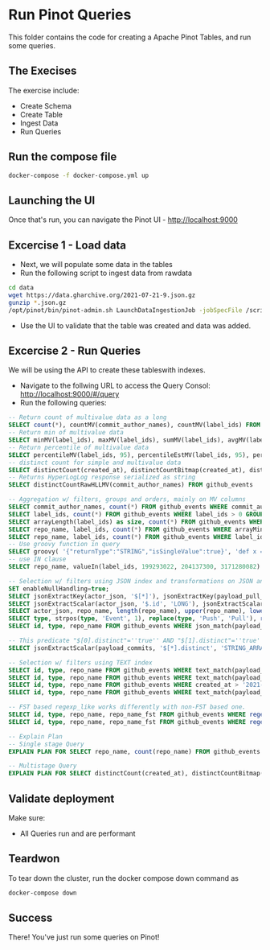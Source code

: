 # Run  Pinot Queries

This folder contains the code for creating a Apache Pinot Tables, and run some queries.

## The Execises

The exercise  include:

- Create Schema
- Create Table
- Ingest Data
- Run Queries

## Run the compose file

``` bash
docker-compose -f docker-compose.yml up
```

## Launching the UI

Once that's run, you can navigate the Pinot UI - [http://localhost:9000](http://localhost:9000)

## Excercise 1 - Load data

- Next, we will populate some data in the tables
- Run the following script to ingest data from rawdata

``` bash
cd data
wget https://data.gharchive.org/2021-07-21-9.json.gz
gunzip *.json.gz
/opt/pinot/bin/pinot-admin.sh LaunchDataIngestionJob -jobSpecFile /scripts/job-spec.yaml
```

- Use the UI to validate that the table was created and data was added.

## Excercise 2 - Run Queries

We will be using the API to create these tableswith indexes.

- Navigate to the follwing URL to access the Query Consol: [http://localhost:9000/#/query](http://localhost:9000/#/query)
- Run the following queries:

``` SQL
-- Return count of multivalue data as a long
SELECT count(*), countMV(commit_author_names), countMV(label_ids) FROM github_events
-- Return min of multivalue data
SELECT minMV(label_ids), maxMV(label_ids), sumMV(label_ids), avgMV(label_ids), minMaxRangeMV(label_ids) FROM github_events
-- Return percentile of multivalue data
SELECT percentileMV(label_ids, 95), percentileEstMV(label_ids, 95), percentileTDigestMV(label_ids, 95) FROM github_events
-- distinct count for simple and multivalue data
SELECT distinctCount(created_at), distinctCountBitmap(created_at), distinctCountMV(label_ids), distinctCountBitmapMV(label_ids), distinctCountMV(commit_author_names), distinctCountBitmapMV(commit_author_names) FROM github_events
-- Returns HyperLogLog response serialized as string
SELECT distinctCountRawHLLMV(commit_author_names) FROM github_events

-- Aggregation w/ filters, groups and orders, mainly on MV columns
SELECT commit_author_names, count(*) FROM github_events WHERE commit_author_names = 'Sterling Greene' GROUP BY commit_author_names ORDER BY count(*) DESC LIMIT 5
SELECT label_ids, count(*) FROM github_events WHERE label_ids > 0 GROUP BY label_ids ORDER BY label_ids, count(*) LIMIT 5
SELECT arrayLength(label_ids) as size, count(*) FROM github_events WHERE label_ids > 0 GROUP BY size ORDER BY size DESC, count(*) LIMIT 5
SELECT repo_name, label_ids, count(*) FROM github_events WHERE arrayMin(label_ids) > 1000000000 GROUP BY repo_name, label_ids ORDER BY label_ids DESC LIMIT 5
SELECT repo_name, label_ids, count(*) FROM github_events WHERE label_ids > 1000000000 GROUP BY repo_name, label_ids ORDER BY label_ids ASC LIMIT 5
-- Use groovy function in query
SELECT groovy( '{"returnType":"STRING","isSingleValue":true}', 'def x = 0; arg0.eachWithIndex{item, idx -> if (item.startsWith("V")) { x = item }}; return x' , commit_author_names) AS teammate, commit_author_names FROM github_events WHERE commit_author_names = 'Sterling Greene' ORDER BY teammate
-- use IN clause
SELECT repo_name, valueIn(label_ids, 199293022, 204137300, 3171280082) AS id, count(*) FROM github_events WHERE label_ids IN (199293022, 204137300, 3171280082) and arraylength(label_ids) > 1 GROUP BY repo_name, id ORDER BY count(*) ASC LIMIT 5

-- Selection w/ filters using JSON index and transformations on JSON and String columns
SET enableNullHandling=true;
SELECT jsonExtractKey(actor_json, '$[*]'), jsonExtractKey(payload_pull_request, '$[*]'), arrayLength(jsonExtractKey(payload_pull_request, '$[*]')) AS keyCnt FROM github_events WHERE payload_pull_request != 'null' ORDER BY keyCnt LIMIT 5
SELECT jsonExtractScalar(actor_json, '$.id', 'LONG'), jsonExtractScalar(payload_commits, '$[*].author.name', 'STRING'), jsonExtractScalar(payload_commits, '$[*].author.name', 'STRING_ARRAY') FROM github_events WHERE payload_commits != 'null' ORDER BY created_at LIMIT 5
SELECT actor_json, repo_name, length(repo_name), upper(repo_name), lower(repo_name), reverse(repo_name), substr(repo_name, 1, 3), concat(repo_name, type, '_') FROM github_events WHERE json_match(actor_json, '"$.display_login"=''christopherrobin'' AND "$.id"=464211') ORDER BY created_at LIMIT 5
SELECT type, strpos(type, 'Event', 1), replace(type, 'Push', 'Pull'), rpad(type, 20, '_'), lpad(type, 20, '_'), codepoint(type), chr(codepoint(type)) FROM github_events WHERE json_match(payload_commits, '"$[*].distinct"=''true''') AND startswith(type, 'Push') = 'true' ORDER BY created_at LIMIT 5
SELECT id, type, repo_name FROM github_events WHERE json_match(payload_commits, '"$[*].distinct" IS NULL') ORDER BY created_at LIMIT 5

-- This predicate "$[0].distinct"=''true'' AND "$[1].distinct"=''true'' does not work due to how JSON index is built
SELECT jsonExtractScalar(payload_commits, '$[*].distinct', 'STRING_ARRAY') FROM github_events WHERE json_match(payload_commits, '"$[0].distinct"=''true''') AND json_match(payload_commits, '"$[1].distinct"=''true''') ORDER BY created_at LIMIT 5

-- Selection w/ filters using TEXT index
SELECT id, type, repo_name FROM github_events WHERE text_match(payload_pull_request, '"return a zero exit code even when"') ORDER BY created_at LIMIT 5
SELECT id, type, repo_name FROM github_events WHERE text_match(payload_pull_request, 'Kafka AND "Apache License" AND "ENVIRONMENT VARIABLES"') ORDER BY created_at LIMIT 5
SELECT id, type, repo_name FROM github_events WHERE created_at > '2021-07-21T08:00:00Z' AND text_match(payload_pull_request, 'pinotdb*') ORDER BY created_at LIMIT 5
SELECT id, type, repo_name FROM github_events WHERE text_match(payload_pull_request, '/.*FailedException/') ORDER BY created_at LIMIT 5

-- FST based regexp_like works differently with non-FST based one.
SELECT id, type, repo_name, repo_name_fst FROM github_events WHERE regexp_like(repo_name_fst, '.*Eat') ORDER BY repo_name LIMIT 5
SELECT id, type, repo_name, repo_name_fst FROM github_events WHERE regexp_like(repo_name, '.*Eat$') ORDER BY repo_name LIMIT 5

-- Explain Plan
-- Single stage Query
EXPLAIN PLAN FOR SELECT repo_name, count(repo_name) FROM github_events

-- Multistage Query
EXPLAIN PLAN FOR SELECT distinctCount(created_at), distinctCountBitmap(created_at), distinctCountMV(label_ids), distinctCountBitmapMV(label_ids), distinctCountMV(commit_author_names), distinctCountBitmapMV(commit_author_names) FROM github_events

```

## Validate deployment

Make sure:

- All Queries run and are performant

## Teardwon

To tear down the cluster, run the docker compose down command as

``` bash
docker-compose down
```

## Success

There! You've just run some queries on Pinot!

